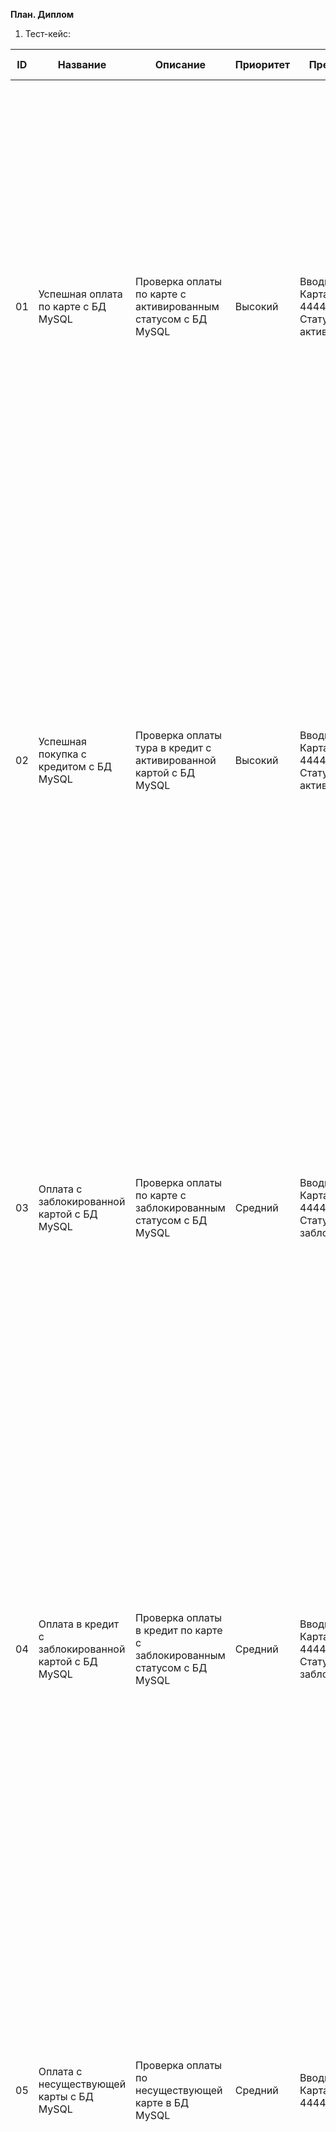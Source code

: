 **План. Диплом**
1.	Тест-кейс:

| ID  | Название  | Описание  | Приоритет | Предусловия | Шаги | Ожидаемый результат |
|-----|-----------|-----------|-----------|-------------|------|---------------------|
| 01  | Успешная оплата по карте с БД MySQL | Проверка оплаты по карте с активированным статусом с БД MySQL | Высокий | Вводные данные:<br>Карта №4444 4444 4444 4441,<br>Статус: активированная | 1. Запустить контейнер<br>2. Запустить БД MySQL<br>3. Запустить jar файл aqa-shop.jar<br>4. Открыть страницу http://localhost:8080<br>5. Кликнуть по кнопке «Купить»<br>6. Ввести данные карты<br>7. Кликнуть по кнопке | 1. Запускается контейнер с БД MySQL и PostgreSQL, а также с gate-simulator<br>2. Запускается БД MySQL<br>3. Запускается jar файл aqa-shop.jar для доступа к тестируемому сервису<br>4. Открывается страница с покупкой путешествия<br>5. Открывается окно для ввода данных карты<br>6. Данные корректно отображаются в полях ввода<br>7. Появляется уведомление об успешной оплате путешествия |
| 02  | Успешная покупка с кредитом с БД MySQL | Проверка оплаты тура в кредит с активированной картой c БД MySQL | Высокий | Вводные данные:<br>Карта №4444 4444 4444 4441,<br>Статус: активированная | 1. Запустить контейнер<br>2. Запустить БД MySQL<br>3. Запустить jar файл aqa-shop.jar<br>4. Открыть страницу http://localhost:8080<br>5. Кликнуть по кнопке «Купить в кредит»<br>6. Ввести данные карты<br>7. Кликнуть по кнопке | 1. Запускается контейнер с БД MySQL и PostgreSQL, а также с gate-simulator<br>2. Запускается БД MySQL<br>3. Запускается jar файл aqa-shop.jar для доступа к тестируемому сервису<br>4. Открывается страница с покупкой путешествия<br>5. Открывается окно для ввода данных карты<br>6. Данные корректно отображаются в полях ввода<br>7. Появляется уведомление об успешной оплате путешествия |
| 03  | Оплата с заблокированной картой с БД MySQL | Проверка оплаты по карте с заблокированным статусом с БД MySQL | Средний | Вводные данные:<br>Карта №4444 4444 4444 4442,<br>Статус: заблокированная | 1. Запустить контейнер<br>2. Запустить БД MySQL<br>3. Запустить jar файл aqa-shop.jar<br>4. Открыть страницу http://localhost:8080<br>5. Кликнуть по кнопке «Купить»<br>6. Ввести данные карты<br>7. Кликнуть по кнопке | 1. Запускается контейнер с БД MySQL и PostgreSQL, а также с gate-simulator<br>2. Запускается БД MySQL<br>3. Запускается jar файл aqa-shop.jar для доступа к тестируемому сервису<br>4. Открывается страница с покупкой путешествия<br>5. Открывается окно для ввода данных карты<br>6. Данные корректно отображаются в полях ввода<br>7. Появляется уведомление об ошибке оплаты |
| 04  | Оплата в кредит с заблокированной картой с БД MySQL | Проверка оплаты в кредит по карте с заблокированным статусом с БД MySQL | Средний | Вводные данные:<br>Карта №4444 4444 4444 4442,<br>Статус: заблокированная | 1. Запустить контейнер<br>2. Запустить БД MySQL<br>3. Запустить jar файл aqa-shop.jar<br>4. Открыть страницу http://localhost:8080<br>5. Кликнуть по кнопке «Купить в кредит»<br>6. Ввести данные карты<br>7. Кликнуть по кнопке | 1. Запускается контейнер с БД MySQL и PostgreSQL, а также с gate-simulator<br>2. Запускается БД MySQL<br>3. Запускается jar файл aqa-shop.jar для доступа к тестируемому сервису<br>4. Открывается страница с покупкой путешествия<br>5. Открывается окно для ввода данных карты<br>6. Данные корректно отображаются в полях ввода<br>7. Появляется уведомление об ошибке оплаты |
| 05  | Оплата с несуществующей карты с БД MySQL | Проверка оплаты по несуществующей карте в БД MySQL | Средний | Вводные данные:<br>Карта №4444 4444 4444 4443 | 1. Запустить контейнер<br>2. Запустить БД MySQL<br>3. Запустить jar файл aqa-shop.jar<br>4. Открыть страницу http://localhost:8080<br>5. Кликнуть по кнопке «Купить в кредит»<br>6. Ввести данные карты<br>7. Кликнуть по кнопке | 1. Запускается контейнер с БД MySQL и PostgreSQL, а также с gate-simulator<br>2. Запускается БД MySQL<br>3. Запускается jar файл aqa-shop.jar для доступа к тестируемому сервису<br>4. Открывается страница с покупкой путешествия<br>5. Открывается окно для ввода данных карты<br>6. Данные корректно отображаются в полях ввода<br>7. Появляется уведомление об ошибке оплаты |
| 06  | Оплата в кредит с несуществующей карты с БД MySQL | Проверка оплаты в кредит по несуществующей карте в БД MySQL | Средний | Вводные данные:<br>Карта №4444 4444 4444 4443 | 1. Запустить контейнер<br>2. Запустить БД MySQL<br>3. Запустить jar файл aqa-shop.jar<br>4. Открыть страницу http://localhost:8080<br>5. Кликнуть по кнопке «Купить в кредит»<br>6. Ввести данные карты<br>7. Кликнуть по кнопке | 1. Запускается контейнер с БД MySQL и PostgreSQL, а также с gate-simulator<br>2. Запускается БД MySQL<br>3. Запускается jar файл aqa-shop.jar для доступа к тестируемому сервису<br>4. Открывается страница с покупкой путешествия<br>5. Открывается окно для ввода данных карты<br>6. Данные корректно отображаются в полях ввода<br>7. Появляется уведомление об ошибке оплаты |
| 07  | Успешная оплата по дебетовой карте с БД PostgreSQL | Проверка оплаты по карте с активированным статусом с БД PostgreSQL | Высокий | Вводные данные:<br>Карта №4444 4444 4444 4441,<br>статус: активированная | 1. Запустить контейнер<br>2. Запустить БД PostgreSQL<br>3. Запустить jar файл aqa-shop.jar<br>4. Открыть страницу http://localhost:8080<br>5. Кликнуть по кнопке «Купить»<br>6. Ввести данные карты<br>7. Кликнуть по кнопке | 1. Запускается контейнер с БД MySQL и PostgreSQL, а также с gate-simulator<br>2. Запускается БД PostgreSQL<br>3. Запускается jar файл aqa-shop.jar для доступа к тестируемому сервису<br>4. Открывается страница с покупкой путешествия<br>5. Открывается окно для ввода данных карты<br>6. Данные корректно отображаются в полях ввода<br>7. Появляется уведомление об успешной оплате путешествия |
| 08  | Успешная покупка с кредитом с БД PostgreSQL | Проверка оплаты тура в кредит с активированной картой c БД PostgreSQL | Высокий | Вводные данные:<br>Карта №4444 4444 4444 4441,<br>Статус: активированная | 1. Запустить контейнер<br>2. Запустить БД PostgreSQL<br>3. Запустить jar файл aqa-shop.jar<br>4. Открыть страницу http://localhost:8080<br>5. Кликнуть по кнопке «Купить в кредит»<br>6. Ввести данные карты<br>7. Кликнуть по кнопке | 1. Запускается контейнер с БД MySQL и PostgreSQL, а также с gate-simulator<br>2. Запускается БД PostgreSQL<br>3. Запускается jar файл aqa-shop.jar для доступа к тестируемому сервису<br>4. Открывается страница с покупкой путешествия<br>5. Открывается окно для ввода данных карты<br>6. Данные корректно отображаются в полях ввода<br>7. Появляется уведомление об успешной оплате путешествия |
| 09  | Оплата с заблокированной картой с БД PostgreSQL | Проверка оплаты по карте с заблокированным статусом с БД PostgreSQL | Средний | Вводные данные:<br>Карта №4444 4444 4444 4442,<br>Статус: заблокированная | 1. Запустить контейнер<br>2. Запустить БД PostgreSQL<br>3. Запустить jar файл aqa-shop.jar<br>4. Открыть страницу http://localhost:8080<br>5. Кликнуть по кнопке «Купить»<br>6. Ввести данные карты<br>7. Кликнуть по кнопке | 1. Запускается контейнер с БД MySQL и PostgreSQL, а также с gate-simulator<br>2. Запускается БД PostgreSQL<br>3. Запускается jar файл aqa-shop.jar для доступа к тестируемому сервису<br>4. Открывается страница с покупкой путешествия<br>5. Открывается окно для ввода данных карты<br>6. Данные корректно отображаются в полях ввода<br>7. Появляется уведомление об ошибке оплаты |
| 10  | Оплата в кредит с заблокированной картой с БД PostgreSQL | Проверка оплаты в кредит по карте с заблокированным статусом с БД PostgreSQL | Средний | Вводные данные:<br>Карта №4444 4444 4444 4442,<br>Статус: заблокированная | 1. Запустить контейнер<br>2. Запустить БД PostgreSQL<br>3. Запустить jar файл aqa-shop.jar<br>4. Открыть страницу http://localhost:8080<br>5. Кликнуть по кнопке «Купить в кредит»<br>6. Ввести данные карты<br>7. Кликнуть по кнопке | 1. Запускается контейнер с БД MySQL и PostgreSQL, а также с gate-simulator<br>2. Запускается БД PostgreSQL<br>3. Запускается jar файл aqa-shop.jar для доступа к тестируемому сервису<br>4. Открывается страница с покупкой путешествия<br>5. Открывается окно для ввода данных карты<br>6. Данные корректно отображаются в полях ввода<br>7. Появляется уведомление об ошибке оплаты |
| 11  | Оплата с несуществующей карты с БД PostgreSQL | Проверка оплаты по несуществующей карте в БД PostgreSQL | Средний | Вводные данные:<br>Карта №4444 4444 4444 4443 | 1. Запустить контейнер<br>2. Запустить БД PostgreSQL<br>3. Запустить jar файл aqa-shop.jar<br>4. Открыть страницу http://localhost:8080<br>5. Кликнуть по кнопке «Купить»<br>6. Ввести данные карты<br>7. Кликнуть по кнопке | 1. Запускается контейнер с БД MySQL и PostgreSQL, а также с gate-simulator<br>2. Запускается БД PostgreSQL<br>3. Запускается jar файл aqa-shop.jar для доступа к тестируемому сервису<br>4. Открывается страница с покупкой путешествия<br>5. Открывается окно для ввода данных карты<br>6. Данные корректно отображаются в полях ввода<br>7. Появляется уведомление об ошибке оплаты |
| 12  | Оплата в кредит с несуществующей карты с БД PostgreSQL | Проверка оплаты в кредит по несуществующей карте в БД PostgreSQL | Средний | Вводные данные:<br>Карта №4444 4444 4444 4443 | 1. Запустить контейнер<br>2. Запустить БД PostgreSQL<br>3. Запустить jar файл aqa-shop.jar<br>4. Открыть страницу http://localhost:8080<br>5. Кликнуть по кнопке «Купить в кредит»<br>6. Ввести данные карты<br>7. Кликнуть по кнопке | 1. Запускается контейнер с БД MySQL и PostgreSQL, а также с gate-simulator<br>2. Запускается БД PostgreSQL<br>3. Запускается jar файл aqa-shop.jar для доступа к тестируемому сервису<br>4. Открывается страница с покупкой путешествия<br>5. Открывается окно для ввода данных карты<br>6. Данные корректно отображаются в полях ввода<br>7. Появляется уведомление об ошибке оплаты |
| 13  | Успешная оплата по дебетовой карте с gate-simulator | Проверка оплаты по карте с активированным статусом с gate-simulator | Высокий | Вводные данные:<br>Карта №4444 4444 4444 4441,<br>статус: активированная | 1. Запустить контейнер<br>2. Запустить gate-simulator<br>3. Запустить jar файл aqa-shop.jar<br>4. Открыть страницу http://localhost:8080<br>5. Кликнуть по кнопке «Купить»<br>6. Ввести данные карты<br>7. Кликнуть по кнопке | 1. Запускается контейнер с БД MySQL и PostgreSQL, а также с gate-simulator<br>2. Запускается gate-simulator<br>3. Запускается jar файл aqa-shop.jar для доступа к тестируемому сервису<br>4. Открывается страница с покупкой путешествия<br>5. Открывается окно для ввода данных карты<br>6. Данные корректно отображаются в полях ввода<br>7. Появляется уведомление об успешной оплате путешествия |
| 14  | Успешная покупка с кредитом с gate-simulator | Проверка оплаты тура в кредит с активированной картой c gate-simulator | Высокий | Вводные данные:<br>Карта №4444 4444 4444 4441,<br>Статус: активированная | 1. Запустить контейнер<br>2. Запустить gate-simulator<br>3. Запустить jar файл aqa-shop.jar<br>4. Открыть страницу http://localhost:8080<br>5. Кликнуть по кнопке «Купить в кредит»<br>6. Ввести данные карты<br>7. Кликнуть по кнопке | 1. Запускается контейнер с БД MySQL и PostgreSQL, а также с gate-simulator<br>2. Запускается gate-simulator<br>3. Запускается jar файл aqa-shop.jar для доступа к тестируемому сервису<br>4. Открывается страница с покупкой путешествия<br>5. Открывается окно для ввода данных карты<br>6. Данные корректно отображаются в полях ввода<br>7. Появляется уведомление об успешной оплате путешествия |
| 15  | Оплата с заблокированной картой с gate-simulator | Проверка оплаты по карте с заблокированным статусом с gate-simulator | Средний | Вводные данные:<br>Карта №4444 4444 4444 4442,<br>Статус: заблокированная | 1. Запустить контейнер<br>2. Запустить gate-simulator<br>3. Запустить jar файл aqa-shop.jar<br>4. Открыть страницу http://localhost:8080<br>5. Кликнуть по кнопке «Купить»<br>6. Ввести данные карты<br>7. Кликнуть по кнопке | 1. Запускается контейнер с БД MySQL и PostgreSQL, а также с gate-simulator<br>2. Запускается gate-simulator<br>3. Запускается jar файл aqa-shop.jar для доступа к тестируемому сервису<br>4. Открывается страница с покупкой путешествия<br>5. Открывается окно для ввода данных карты<br>6. Данные корректно отображаются в                                                                                                                                                                                                                                                                                                
| 16 | Оплата в кредит с заблокированной картой с gate-simulator                                 | Проверка оплаты в кредит по карте с активированным статусом с gate-simulator | Средний | Карта: 4444 4444 4444 4442<br>Статус: заблокированная           | 1. Запустить контейнер с БД MySQL, PostgreSQL и gate-simulator<br>2. Запустить gate-simulator<br>3. Запустить jar файл aqa-shop.jar<br>4. Открыть страницу http://localhost:8080<br>5. Кликнуть "Купить в кредит"<br>6. Ввести данные карты<br>7. Кликнуть по кнопке | 1. Контейнеры и сервисы запускаются успешно.<br>2. Открывается форма ввода.<br>3. Данные корректны.<br>4. Появляется уведомление об ошибке оплаты. |
| 17 | Оплата с несуществующей карты с gate-simulator                                            | Проверка оплаты по несуществующей карте с gate-simulator              | Средний | Карта: 4444 4444 4444 4443                                      | 1. Запустить контейнер с БД MySQL, PostgreSQL и gate-simulator<br>2. Запустить gate-simulator<br>3. Запустить jar файл aqa-shop.jar<br>4. Открыть страницу http://localhost:8080<br>5. Кликнуть "Купить"<br>6. Ввести данные карты<br>7. Кликнуть по кнопке                | 1. Контейнеры и сервисы запускаются успешно.<br>2. Открывается форма ввода.<br>3. Данные корректны.<br>4. Появляется уведомление об ошибке оплаты. |
| 18 | Оплата в кредит с несуществующей карты с gate-simulator                                   | Проверка оплаты в кредит по несуществующей карте с gate-simulator     | Средний | Карта: 4444 4444 4444 4443                                      | 1. Запустить контейнер с БД MySQL, PostgreSQL и gate-simulator<br>2. Запустить gate-simulator<br>3. Запустить jar файл aqa-shop.jar<br>4. Открыть страницу http://localhost:8080<br>5. Кликнуть "Купить в кредит"<br>6. Ввести данные карты<br>7. Кликнуть по кнопке         | 1. Контейнеры и сервисы запускаются успешно.<br>2. Открывается форма ввода.<br>3. Данные корректны.<br>4. Появляется уведомление об ошибке оплаты. |

---
   
2. Используемые инструменты:
–	IntelijIDEA для реализации кода
–	Gradle – система автоматической сборки для составления автотестов
–	JUnit5 для составления тестов
–	Selenide для взаимодействия с селекторами сервиса
–	Allure для репортов
–	Docker для контейнеризации
–	DBeaver для просмотра БД
–	Faker для генерации данных карты
–	Lombok для cоставления гетеров и сеттеров
–	Chrome Dev Tools для поиска селекторов элементов страницы
     
 3. Возможные риски:
–	Дополнительная нагрузка (обучение в колледже и подготовка к госсударственной аттестации)
–	Нестабильный интернет. Проблема с кабелем. Не подключён к ПК напрямую. Используется USB-модем

 4.Интервальная оценка:
Приблизительно, учитывая затраты на прогоны тестов в СУБД, а также через gate-simulator, на проведение каждого теста будет уходить около 4ч с учётом рисков и возможных ошибок
 
 5. План сдачи работ:
Учитывая возможные ошибки в тестах, а также дополнительную нагрузку, автотесты и их будут готовы через 14 дней с момента окончательного варианта плана  
